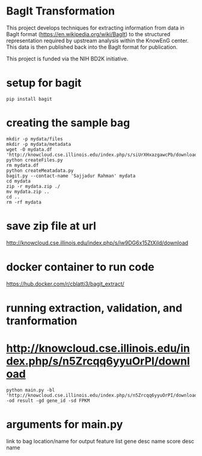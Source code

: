 # BagIt Transformation

This project develops techniques for extracting information from data in BagIt format (https://en.wikipedia.org/wiki/BagIt) to the structured representation required by upstream analysis within the KnowEnG center. This data is then published back into the BagIt format for publication.

This project is funded via the NIH BD2K initiative.

# setup for bagit
```
pip install bagit
```

# creating the sample bag
```
mkdir -p mydata/files
mkdir -p mydata/metadata
wget -O mydata.df 'http://knowcloud.cse.illinois.edu/index.php/s/siUrXHxazgawcPb/download'
python createFiles.py
rm mydata.df
python createMeatadata.py
bagit.py --contact-name 'Sajjadur Rahman' mydata
cd mydata
zip -r mydata.zip ./
mv mydata.zip ..
cd ..
rm -rf mydata
```

# save zip file at url
http://knowcloud.cse.illinois.edu/index.php/s/iw9DG6x15ZtXiId/download

# docker container to run code
https://hub.docker.com/r/cblatti3/bagit_extract/

# running extraction, validation, and tranformation
# http://knowcloud.cse.illinois.edu/index.php/s/n5Zrcqq6yyuOrPI/download
```
python main.py -bl 'http://knowcloud.cse.illinois.edu/index.php/s/n5Zrcqq6yyuOrPI/download' -od result -gd gene_id -sd FPKM
```

# arguments for main.py
link to bag
location/name for output
feature list
gene desc name
score desc name


